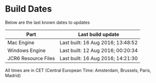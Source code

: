 # Build Dates

Below are the last known dates to updates

Part | Last build update
-----|-----
Mac Engine | Last built: 16 Aug 2016; 13:48:52
Windows Engine | Last built: 12 Aug 2016; 00:20:34
JCR6 Resource Files | Last built: 16 Aug 2016; 14:21:30
All times are in CET (Central European Time: Amsterdam, Brussels, Paris, Madrid)



